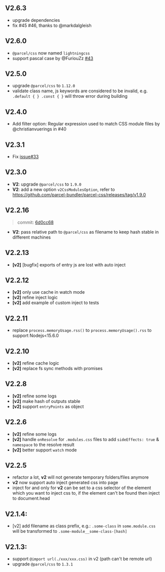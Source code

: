 ## V2.6.3
- upgrade dependencies
- fix #45 #46, thanks to @markdalgleish

## V2.6.0
- `@parcel/css` now named `lightningcss`
- support pascal case by @FuriouZz [#43](https://github.com/indooorsman/esbuild-css-modules-plugin/pull/43)

## V2.5.0

- upgrade `@parcel/css` to `1.12.0`
- validate class name, js keywords are considered to be invalid, e.g. `.default { } .const { }` will throw error during building

## V2.4.0

- Add filter option: Regular expression used to match CSS module files by @christianvuerings in #40

## V2.3.1

- Fix [issue#33](https://github.com/indooorsman/esbuild-css-modules-plugin/issues/33)

## V2.3.0

- **V2**: upgrade `@parcel/css` to `1.9.0`
- **V2**: add a new option `v2CssModulesOption`, refer to <https://github.com/parcel-bundler/parcel-css/releases/tag/v1.9.0>

## V2.2.16

> commit: [6d0cc68](https://github.com/indooorsman/esbuild-css-modules-plugin/commit/6d0cc68ba51ed0f31d37894c4e3afec203b44d3d)

- **V2**: pass relative path to `@parcel/css` as filename to keep hash stable in different machines

## V2.2.13

- **[v2]** [bugfix] exports of entry js are lost with auto inject

## V2.2.12

- **[v2]** only use cache in watch mode
- **[v2]** refine inject logic
- **[v2]** add example of custom inject to tests

## V2.2.11

- replace `process.memoryUsage.rss()` to `process.memoryUsage().rss` to support Nodejs<15.6.0

## V2.2.10

- **[v2]** refine cache logic
- **[v2]** replace fs sync methods with promises

## V2.2.8

- **[v2]** refine some logs
- **[v2]** make hash of outputs stable
- **[v2]** support `entryPoints` as object

## V2.2.6

- **[v2]** refine some logs
- **[v2]** handle `onResolve` for `.modules.css` files to add `sideEffects: true` & `namespace` to the resolve result
- **[v2]** better support `watch` mode

## V2.2.5

- refactor a lot, **v2** will not generate temporary folders/files anymore
- **v2** now support auto inject generated css into page
- inject for and only for **v2** can be set to a css selector of the element which you want to inject css to, if the element can't be found then inject to document.head

## V2.1.4:

- [v2] add filename as class prefix, e.g.: `.some-class` in `some.module.css` will be transformed to `.some-module__some-class-[hash]`

## V2.1.3:

- support `@import url(./xxx/xxx.css)` in v2 (path can't be remote url)
- upgrade `@parcel/css` to `1.3.1`

